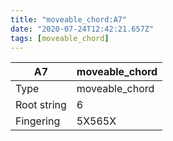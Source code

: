 ```yaml
---
title: "moveable_chord:A7"
date: "2020-07-24T12:42:21.657Z"
tags: [moveable_chord]
---
```


|A7|moveable_chord|
|---|---|
|Type|moveable_chord|
|Root string|6|
|Fingering|5X565X|

